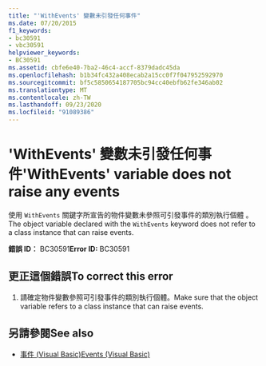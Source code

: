 ```yaml
---
title: "'WithEvents' 變數未引發任何事件"
ms.date: 07/20/2015
f1_keywords:
- bc30591
- vbc30591
helpviewer_keywords:
- BC30591
ms.assetid: cbfe6e40-7ba2-46c4-accf-8379dadc45da
ms.openlocfilehash: b1b34fc432a408ecab2a15cc0f7f047952592970
ms.sourcegitcommit: bf5c5850654187705bc94cc40ebfb62fe346ab02
ms.translationtype: MT
ms.contentlocale: zh-TW
ms.lasthandoff: 09/23/2020
ms.locfileid: "91089386"
---
```

# <a name="withevents-variable-does-not-raise-any-events"></a><span data-ttu-id="ee47a-102">'WithEvents' 變數未引發任何事件</span><span class="sxs-lookup"><span data-stu-id="ee47a-102">'WithEvents' variable does not raise any events</span></span>

<span data-ttu-id="ee47a-103">使用 `WithEvents` 關鍵字所宣告的物件變數未參照可引發事件的類別執行個體 。</span><span class="sxs-lookup"><span data-stu-id="ee47a-103">The object variable declared with the `WithEvents` keyword does not refer to a class instance that can raise events.</span></span>  
  
 <span data-ttu-id="ee47a-104">**錯誤 ID︰** BC30591</span><span class="sxs-lookup"><span data-stu-id="ee47a-104">**Error ID:** BC30591</span></span>  
  
## <a name="to-correct-this-error"></a><span data-ttu-id="ee47a-105">更正這個錯誤</span><span class="sxs-lookup"><span data-stu-id="ee47a-105">To correct this error</span></span>  
  
1. <span data-ttu-id="ee47a-106">請確定物件變數參照可引發事件的類別執行個體。</span><span class="sxs-lookup"><span data-stu-id="ee47a-106">Make sure that the object variable refers to a class instance that can raise events.</span></span>  
  
## <a name="see-also"></a><span data-ttu-id="ee47a-107">另請參閱</span><span class="sxs-lookup"><span data-stu-id="ee47a-107">See also</span></span>

- [<span data-ttu-id="ee47a-108">事件 (Visual Basic)</span><span class="sxs-lookup"><span data-stu-id="ee47a-108">Events (Visual Basic)</span></span>](../programming-guide/language-features/events/index.md)
